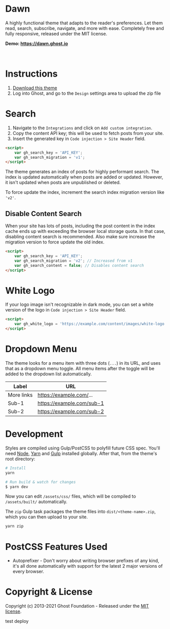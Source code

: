 # Dawn

A highly functional theme that adapts to the reader's preferences. Let them read, search, subscribe, navigate, and more with ease. Completely free and fully responsive, released under the MIT license.

**Demo: https://dawn.ghost.io**

&nbsp;

# Instructions

1. [Download this theme](https://github.com/TryGhost/Dawn/archive/master.zip)
2. Log into Ghost, and go to the `Design` settings area to upload the zip file

# Search

1. Navigate to the `Integrations` and click on `Add custom integration`. 
2. Copy the content API key; this will be used to fetch posts from your site.
3. Insert the generated key in `Code injection > Site Header` field.

```html
<script>
    var gh_search_key = 'API_KEY';
    var gh_search_migration = 'v1';
</script>
```

The theme generates an index of posts for highly performant search. The index is updated automatically when posts are added or updated. However, it isn't updated when posts are unpublished or deleted.

To force update the index, increment the search index migration version like `'v2'`.

## Disable Content Search

When your site has lots of posts, including the post content in the index cache ends up with exceeding the browser local storage quota. In that case, disabling content search is recommended. Also make sure increase the migration version to force update the old index.

```html
<script>
    var gh_search_key = 'API_KEY';
    var gh_search_migration = 'v2'; // Increased from v1
    var gh_search_content = false; // Disables content search
</script>
```

# White Logo

If your logo image isn't recognizable in dark mode, you can set a white version of the logo in `Code injection > Site Header` field.

```html
<script>
    var gh_white_logo = 'https://example.com/content/images/white-logo.png';
</script>
```

# Dropdown Menu

The theme looks for a menu item with three dots (`...`) in its URL, and uses that as a dropdown menu toggle. All menu items after the toggle will be added to the dropdown list automatically.

| Label      | URL                       |
|------------|---------------------------|
| More links | https://example.com/...   |
| Sub-1      | https://example.com/sub-1 |
| Sub-2      | https://example.com/sub-2 |

# Development

Styles are compiled using Gulp/PostCSS to polyfill future CSS spec. You'll need [Node](https://nodejs.org/), [Yarn](https://yarnpkg.com/) and [Gulp](https://gulpjs.com) installed globally. After that, from the theme's root directory:

```bash
# Install
yarn

# Run build & watch for changes
$ yarn dev
```

Now you can edit `/assets/css/` files, which will be compiled to `/assets/built/` automatically.

The `zip` Gulp task packages the theme files into `dist/<theme-name>.zip`, which you can then upload to your site.

```bash
yarn zip
```

# PostCSS Features Used

- Autoprefixer - Don't worry about writing browser prefixes of any kind, it's all done automatically with support for the latest 2 major versions of every browser.

# Copyright & License

Copyright (c) 2013-2021 Ghost Foundation - Released under the [MIT license](LICENSE).

test deploy